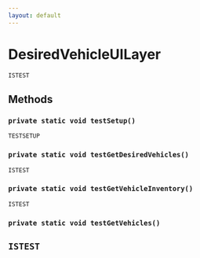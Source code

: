 ```yaml
---
layout: default
---
```

# DesiredVehicleUILayer

`ISTEST`
## Methods
### `private static void testSetup()`

`TESTSETUP`
### `private static void testGetDesiredVehicles()`

`ISTEST`
### `private static void testGetVehicleInventory()`

`ISTEST`
### `private static void testGetVehicles()`

`ISTEST`
---
